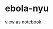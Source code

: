 ebola-nyu
=========

[view as notebook](http://nbviewer.ipython.org/github/sahuguet/ebola-nyu/tree/master/)
